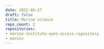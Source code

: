 ```yaml
---
date: 2022-06-27
draft: false
title: Marine science
repo_count: 2
repositories:
- marine-institute-open-access-repository
- marxiv
---
```



